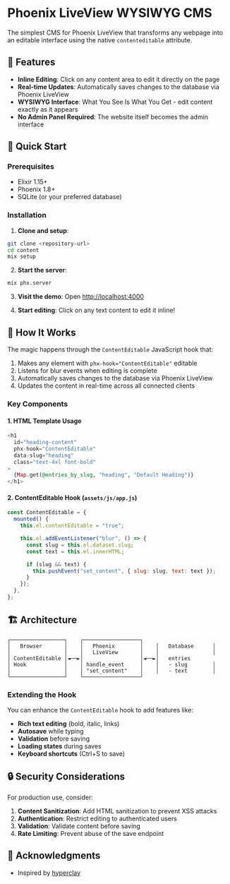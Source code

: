 # Phoenix LiveView WYSIWYG CMS

The simplest CMS for Phoenix LiveView that transforms any webpage into an editable interface using the native `contenteditable` attribute.

## 🌟 Features

- **Inline Editing**: Click on any content area to edit it directly on the page
- **Real-time Updates**: Automatically saves changes to the database via Phoenix LiveView
- **WYSIWYG Interface**: What You See Is What You Get - edit content exactly as it appears
- **No Admin Panel Required**: The website itself becomes the admin interface

## 🚀 Quick Start

### Prerequisites

- Elixir 1.15+
- Phoenix 1.8+
- SQLite (or your preferred database)

### Installation

1. **Clone and setup**:
```bash
git clone <repository-url>
cd content
mix setup
```

2. **Start the server**:
```bash
mix phx.server
```

3. **Visit the demo**: Open [http://localhost:4000](http://localhost:4000)

4. **Start editing**: Click on any text content to edit it inline!

## 🎯 How It Works

The magic happens through the `ContentEditable` JavaScript hook that:

1. Makes any element with `phx-hook="ContentEditable"` editable
2. Listens for blur events when editing is complete
3. Automatically saves changes to the database via Phoenix LiveView
4. Updates the content in real-time across all connected clients

### Key Components

#### 1. HTML Template Usage

```heex
<h1
  id="heading-content"
  phx-hook="ContentEditable"
  data-slug="heading"
  class="text-4xl font-bold"
>
  {Map.get(@entries_by_slug, "heading", "Default Heading")}
</h1>
```

#### 2. ContentEditable Hook (`assets/js/app.js`)

```javascript
const ContentEditable = {
  mounted() {
    this.el.contentEditable = "true";

    this.el.addEventListener("blur", () => {
      const slug = this.el.dataset.slug;
      const text = this.el.innerHTML;

      if (slug && text) {
        this.pushEvent("set_content", { slug: slug, text: text });
      }
    });
  },
};
```







## 🏗️ Architecture

```
┌─────────────────┐    ┌──────────────────┐
│   Browser       │    │   Phoenix        │    │   Database      │
│                 │    │   LiveView       │    │                 │
│ ContentEditable │◄──►│                  │◄──►│   entries
│ Hook            │    │ handle_event     │    │   - slug        │
│                 │    │ "set_content"    │    │   - text        │
└─────────────────┘    └──────────────────┘
```



### Extending the Hook

You can enhance the `ContentEditable` hook to add features like:

- **Rich text editing** (bold, italic, links)
- **Autosave** while typing
- **Validation** before saving
- **Loading states** during saves
- **Keyboard shortcuts** (Ctrl+S to save)



## 🔒 Security Considerations

For production use, consider:

1. **Content Sanitization**: Add HTML sanitization to prevent XSS attacks
2. **Authentication**: Restrict editing to authenticated users
3. **Validation**: Validate content before saving
4. **Rate Limiting**: Prevent abuse of the save endpoint


## 🙏 Acknowledgments

- Inspired by [hyperclay](https://hyperclay.com/)
